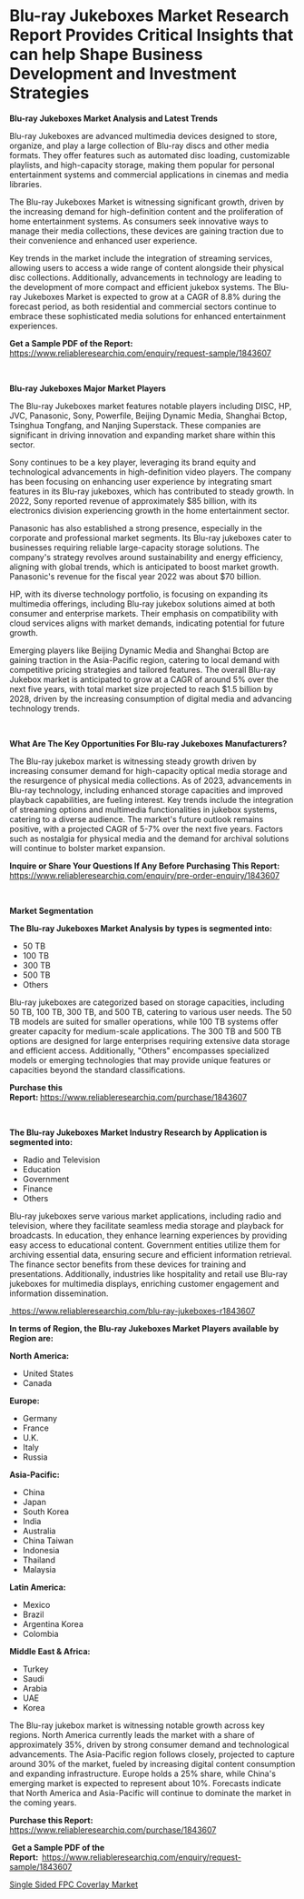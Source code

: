 <p><h1>Blu-ray Jukeboxes Market Research Report Provides Critical Insights that can help Shape Business Development and Investment Strategies</h1></p><p><strong>Blu-ray Jukeboxes Market Analysis and Latest Trends</strong></p>
<p><p>Blu-ray Jukeboxes are advanced multimedia devices designed to store, organize, and play a large collection of Blu-ray discs and other media formats. They offer features such as automated disc loading, customizable playlists, and high-capacity storage, making them popular for personal entertainment systems and commercial applications in cinemas and media libraries. </p><p>The Blu-ray Jukeboxes Market is witnessing significant growth, driven by the increasing demand for high-definition content and the proliferation of home entertainment systems. As consumers seek innovative ways to manage their media collections, these devices are gaining traction due to their convenience and enhanced user experience. </p><p>Key trends in the market include the integration of streaming services, allowing users to access a wide range of content alongside their physical disc collections. Additionally, advancements in technology are leading to the development of more compact and efficient jukebox systems. The Blu-ray Jukeboxes Market is expected to grow at a CAGR of 8.8% during the forecast period, as both residential and commercial sectors continue to embrace these sophisticated media solutions for enhanced entertainment experiences.</p></p>
<p><strong>Get a Sample PDF of the Report:&nbsp;</strong> <a href="https://www.reliableresearchiq.com/enquiry/request-sample/1843607?utm_campaign=2442&utm_medium=2&utm_source=Github&utm_content=ia&utm_term=13022025&utm_id=blu-ray-jukeboxes">https://www.reliableresearchiq.com/enquiry/request-sample/1843607</a></p>
<p>&nbsp;</p>
<p><strong>Blu-ray Jukeboxes Major Market Players</strong></p>
<p><p>The Blu-ray Jukeboxes market features notable players including DISC, HP, JVC, Panasonic, Sony, Powerfile, Beijing Dynamic Media, Shanghai Bctop, Tsinghua Tongfang, and Nanjing Superstack. These companies are significant in driving innovation and expanding market share within this sector.</p><p>Sony continues to be a key player, leveraging its brand equity and technological advancements in high-definition video players. The company has been focusing on enhancing user experience by integrating smart features in its Blu-ray jukeboxes, which has contributed to steady growth. In 2022, Sony reported revenue of approximately $85 billion, with its electronics division experiencing growth in the home entertainment sector.</p><p>Panasonic has also established a strong presence, especially in the corporate and professional market segments. Its Blu-ray jukeboxes cater to businesses requiring reliable large-capacity storage solutions. The company's strategy revolves around sustainability and energy efficiency, aligning with global trends, which is anticipated to boost market growth. Panasonic's revenue for the fiscal year 2022 was about $70 billion.</p><p>HP, with its diverse technology portfolio, is focusing on expanding its multimedia offerings, including Blu-ray jukebox solutions aimed at both consumer and enterprise markets. Their emphasis on compatibility with cloud services aligns with market demands, indicating potential for future growth. </p><p>Emerging players like Beijing Dynamic Media and Shanghai Bctop are gaining traction in the Asia-Pacific region, catering to local demand with competitive pricing strategies and tailored features. The overall Blu-ray Jukebox market is anticipated to grow at a CAGR of around 5% over the next five years, with total market size projected to reach $1.5 billion by 2028, driven by the increasing consumption of digital media and advancing technology trends.</p></p>
<p>&nbsp;</p>
<p><strong>What Are The Key Opportunities For Blu-ray Jukeboxes Manufacturers?</strong></p>
<p><p>The Blu-ray jukebox market is witnessing steady growth driven by increasing consumer demand for high-capacity optical media storage and the resurgence of physical media collections. As of 2023, advancements in Blu-ray technology, including enhanced storage capacities and improved playback capabilities, are fueling interest. Key trends include the integration of streaming options and multimedia functionalities in jukebox systems, catering to a diverse audience. The market's future outlook remains positive, with a projected CAGR of 5-7% over the next five years. Factors such as nostalgia for physical media and the demand for archival solutions will continue to bolster market expansion.</p></p>
<p><strong>Inquire or Share Your Questions If Any Before Purchasing This Report:</strong> <a href="https://www.reliableresearchiq.com/enquiry/pre-order-enquiry/1843607?utm_campaign=2442&utm_medium=2&utm_source=Github&utm_content=ia&utm_term=13022025&utm_id=blu-ray-jukeboxes">https://www.reliableresearchiq.com/enquiry/pre-order-enquiry/1843607</a></p>
<p>&nbsp;</p>
<p><strong>Market Segmentation</strong></p>
<p><strong>The Blu-ray Jukeboxes Market Analysis by types is segmented into:</strong></p>
<p><ul><li>50 TB</li><li>100 TB</li><li>300 TB</li><li>500 TB</li><li>Others</li></ul></p>
<p><p>Blu-ray jukeboxes are categorized based on storage capacities, including 50 TB, 100 TB, 300 TB, and 500 TB, catering to various user needs. The 50 TB models are suited for smaller operations, while 100 TB systems offer greater capacity for medium-scale applications. The 300 TB and 500 TB options are designed for large enterprises requiring extensive data storage and efficient access. Additionally, "Others" encompasses specialized models or emerging technologies that may provide unique features or capacities beyond the standard classifications.</p></p>
<p><strong>Purchase this Report:&nbsp;</strong><a href="https://www.reliableresearchiq.com/purchase/1843607?utm_campaign=2442&utm_medium=2&utm_source=Github&utm_content=ia&utm_term=13022025&utm_id=blu-ray-jukeboxes">https://www.reliableresearchiq.com/purchase/1843607</a></p>
<p>&nbsp;</p>
<p><strong>The Blu-ray Jukeboxes Market Industry Research by Application is segmented into:</strong></p>
<p><ul><li>Radio and Television</li><li>Education</li><li>Government</li><li>Finance</li><li>Others</li></ul></p>
<p><p>Blu-ray jukeboxes serve various market applications, including radio and television, where they facilitate seamless media storage and playback for broadcasts. In education, they enhance learning experiences by providing easy access to educational content. Government entities utilize them for archiving essential data, ensuring secure and efficient information retrieval. The finance sector benefits from these devices for training and presentations. Additionally, industries like hospitality and retail use Blu-ray jukeboxes for multimedia displays, enriching customer engagement and information dissemination.</p></p>
<p><a href="https://www.reliableresearchiq.com/blu-ray-jukeboxes-r1843607?utm_campaign=2442&utm_medium=2&utm_source=Github&utm_content=ia&utm_term=13022025&utm_id=blu-ray-jukeboxes">&nbsp;https://www.reliableresearchiq.com/blu-ray-jukeboxes-r1843607</a></p>
<p><strong>In terms of Region, the Blu-ray Jukeboxes Market Players available by Region are:</strong></p>
<p>
    <p> <strong> North America: </strong>
        <ul>
            <li>United States</li>
            <li>Canada</li>
        </ul>
        </p> 
    <p> <strong> Europe: </strong>
        <ul>
            <li>Germany</li>
            <li>France</li>
            <li>U.K.</li>
            <li>Italy</li>
            <li>Russia</li>
        </ul>
        </p> 
    <p> <strong> Asia-Pacific: </strong>
        <ul>
            <li>China</li>
            <li>Japan</li>
            <li>South Korea</li>
            <li>India</li>
            <li>Australia</li>
            <li>China Taiwan</li>
            <li>Indonesia</li>
            <li>Thailand</li>
            <li>Malaysia</li>
        </ul>
        </p> 
    <p> <strong> Latin America: </strong>
        <ul>
            <li>Mexico</li>
            <li>Brazil</li>
            <li>Argentina Korea</li>
            <li>Colombia</li>
        </ul>
        </p> 
    <p> <strong> Middle East & Africa: </strong>
        <ul>
            <li>Turkey</li>
            <li>Saudi</li>
            <li>Arabia</li>
            <li>UAE</li>
            <li>Korea</li>
        </ul>
    </p>
    </p>
<p><p>The Blu-ray jukebox market is witnessing notable growth across key regions. North America currently leads the market with a share of approximately 35%, driven by strong consumer demand and technological advancements. The Asia-Pacific region follows closely, projected to capture around 30% of the market, fueled by increasing digital content consumption and expanding infrastructure. Europe holds a 25% share, while China's emerging market is expected to represent about 10%. Forecasts indicate that North America and Asia-Pacific will continue to dominate the market in the coming years.</p></p>
<p><strong>Purchase this Report: </strong><a href="https://www.reliableresearchiq.com/purchase/1843607?utm_campaign=2442&utm_medium=2&utm_source=Github&utm_content=ia&utm_term=13022025&utm_id=blu-ray-jukeboxes">https://www.reliableresearchiq.com/purchase/1843607</a></p>
<p>&nbsp;<strong>Get a Sample PDF of the Report:&nbsp;&nbsp;</strong><a href="https://www.reliableresearchiq.com/enquiry/request-sample/1843607?utm_campaign=2442&utm_medium=2&utm_source=Github&utm_content=ia&utm_term=13022025&utm_id=blu-ray-jukeboxes">https://www.reliableresearchiq.com/enquiry/request-sample/1843607</a></p>
<p><strong></strong></p>
<p><p><a href="https://github.com/chaturberville8181/Market-Research-Report-List-1/blob/main/single-sided-fpc-coverlay-market.md?utm_campaign=2442&utm_medium=2&utm_source=Github&utm_content=ia&utm_term=13022025&utm_id=blu-ray-jukeboxes">Single Sided FPC Coverlay Market</a></p></p>